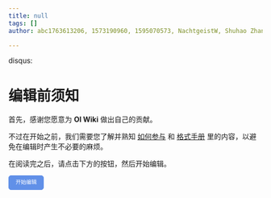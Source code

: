 ```yaml
---
title: null
tags: []
author: abc1763613206, 1573190960, 1595070573, NachtgeistW, Shuhao Zhang, ouuan, Ir1d

---
```


disqus:

# 编辑前须知

首先，感谢您愿意为 **OI Wiki** 做出自己的贡献。

不过在开始之前，我们需要您了解并熟知 [如何参与](./intro/htc.md) 和 [格式手册](./intro/format.md) 里的内容，以避免在编辑时产生不必要的麻烦。

在阅读完之后，请点击下方的按钮，然后开始编辑。

<a id="btn-startedit" style="padding: 0.75em 1.25em; display: inline-block; line-height: 1; text-decoration: none; white-space: nowrap; cursor: pointer; border: 1px solid #6190e8; border-radius: 5px; background-color: #6190e8; color: #fff; outline: none; font-size: 0.75em;">开始编辑</a>

<script>
	function getQueryVariable(name, dft)
	{
		var reg = new RegExp('(^|&)' + name + '=([^&]*)(&|$)', 'i');
		var r = window.location.search.substr(1).match(reg);
		if (r != null)
		{
			return unescape(r[2]);
		}
		return dft;
	}
	document.getElementById("btn-startedit").href = "https://github.com/OI-wiki/OI-wiki/edit/master/docs" + getQueryVariable("ref", "");
</script>
